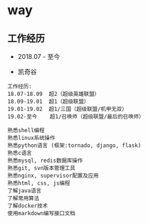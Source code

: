 # way


## 工作经历

- 2018.07 - 至今

- 凯奇谷

```
工作经历:
18.07-18.09  超2（超级英雄联盟）
18.09-19.01  超1（超级联盟）
19.01-19.02  超1/三国（超级联盟/机甲无双）
19.02-至今    超1/召唤师（超级联盟/最后的召唤师）
```

```
熟悉shell编程
熟悉linux系统操作
熟悉python语言 (框架:tornado, django, flask)
熟悉c语言
熟悉mysql, redis数据库操作
熟悉git, svn版本管理工具
熟悉nginx, supervisor配置及应用
熟悉html, css, js编程
了解java语言
了解常用算法
了解docker技术
使用markdown编写接口文档
```

